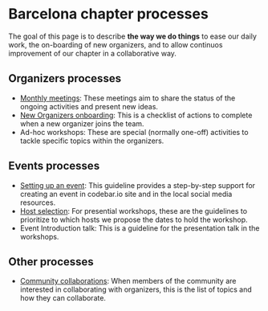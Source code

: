 # Barcelona chapter processes

The goal of this page is to describe **the way we do things** to ease our daily work, the on-boarding of new organizers, and to allow continuos improvement of our chapter in a collaborative way.

## Organizers processes

* [Monthly meetings](org-monthly-meetings/org-monthly-meetings.md): These meetings aim to share the status of the ongoing activities and present new ideas.
* [New Organizers onboarding](onboarding-new-organizers/on-boarding-process.md): This is a checklist of actions to complete when a new organizer joins the team. 
* Ad-hoc workshops: These are special (normally one-off) activities to tackle specific topics within the organizers.

## Events processes

* [Setting up an event](workshops-preparation/preparing-a-workshop.md): This guideline provides a step-by-step support for creating an event in codebar.io site and in the local social media resources.
* [Host selection](host-selection/host-prioritization.md): For presential workshops, these are the guidelines to prioritize to which hosts we propose the dates to hold the workshop.
* Event Introduction talk: This is a guideline for the presentation talk in the workshops.

## Other processes

* [Community collaborations](collaborators-board/collaborations.md): When members of the community are interested in collaborating with organizers, this is the list of topics and how they can collaborate.